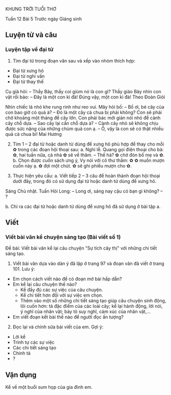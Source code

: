 KHUNG TRỜI TUỔI THƠ

Tuần 12
Bài 5
Trước ngày Giáng sinh

## Luyện từ và câu

### Luyện tập về đại từ

1. Tìm đại từ trong đoạn văn sau và xếp vào nhóm thích hợp:

- Đại từ xưng hô
- Đại từ nghi vấn
- Đại từ thay thế

Cụ già hỏi:
– Thầy Bảy, thầy coi giùm nó là con gì?
Thầy giáo Bảy nhìn con vật rồi bảo:
– Đây là một con kì đà! Đúng vậy, một con kì đà!
Theo Đoàn Giỏi

Nhìn chiếc lá nhỏ khe rung rinh như reo vui. Mây hỏi bố:
– Bố ơi, bé cây của con bao giờ có quả à?
– Đó là một cây cà chua bị phải không? Con sẽ phải chờ khoảng một tháng để cây lớn. Con phải bác mới gián nói nhỏ để cành cây chỗ dựa.
– Sao cây lại cần chỗ dựa à?
– Cành cây nhỏ sẽ không chịu được sức nặng của những chùm quả con ạ.
– Ồ, vậy là con sẽ có thật nhiều quả cà chua bì!
Mai Hương

2. Tìm 1 – 2 đại từ hoặc danh từ dùng để xưng hô phù hợp để thay cho mỗi ✿ trong các đoạn hội thoại sau:
a. Nghi lễ. Quang gọi điện thoại cho bà:
✿, hai tuần nữa, cả nhà ✿ sẽ về thăm.
– Thế hả? ✿ chờ đón bố mẹ và ✿.
b. Chọn được cuốn sách ưng ý, Vy nói với cô thư thắm:
✿ ✿ muốn mượn cuốn này ạ.
✿ đợi một chút. ✿ sẽ ghi phiếu mượn cho ✿.

3. Thực hiện yêu cầu:
a. Viết tiếp 2 – 3 câu để hoàn thành đoạn hội thoại dưới đây, trong đó có sử dụng đại từ hoặc danh từ dùng để xưng hô.

Sáng Chủ nhật. Tuấn Hỏi Long:
– Long ơi, sáng nay cậu có bạn gì không?
– ?

b. Chỉ ra các đại từ hoặc danh từ dùng để xưng hô đã sử dụng ở bài tập a.

## Viết

### Viết bài văn kể chuyện sáng tạo (Bài viết số 1)

Đề bài: Viết bài văn kể lại câu chuyện "Sự tích cây thị" với những chi tiết sáng tạo.

1. Viết bài văn dựa vào dàn ý đã lập ở trang 97 và đoạn văn đã viết ở trang 101.
Lưu ý:
- Em chọn cách viết nào để có đoạn mở bài hấp dẫn?
- Em kể lại câu chuyện thế nào?
    + Kể đầy đủ các sự việc của câu chuyện.
    + Kể chi tiết hơn đối với sự việc em chọn.
    + Thêm vào một số những chi tiết sáng tạo giúp câu chuyện sinh động, lôi cuốn hơn: tả đặc điểm của các loài cây; kể lại hành động, lời nói, ý nghĩ của nhân vật; bày tỏ suy nghĩ, cảm xúc của nhân vật,...
- Em viết đoạn kết bài thế nào để người đọc ấn tượng?

2. Đọc lại và chỉnh sửa bài viết của em.
Gợi ý:

- Lời kể
- Trình tự các sự việc
- Các chi tiết sáng tạo
- Chính tả
- ?

## Vận dụng

Kể về một buổi sum họp của gia đình em.
